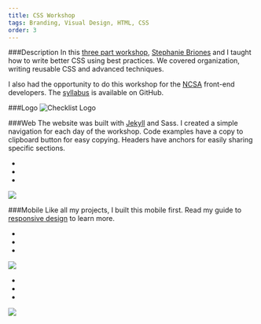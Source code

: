 ```yaml
---
title: CSS Workshop
tags: Branding, Visual Design, HTML, CSS
order: 3
---
```


###Description
In this [three part workshop](http://www.adamkaplan.me/css-workshop), [Stephanie Briones](http://www.stephaniebriones.com) and I taught how to write better CSS using best practices. We covered organization, writing reusable CSS and advanced techniques.

I also had the opportunity to do this workshop for the [NCSA](http://www.ncsasports.org) front-end developers. The [syllabus](https://github.com/aekaplan/css-workshop) is available on GitHub.

###Logo
![Checklist Logo](/assets/images/work/css-workshop/css-workshop-logo.svg)

###Web
The website was built with [Jekyll](http://jekyllrb.com) and Sass. I created a simple navigation for each day of the workshop. Code examples have a copy to clipboard button for easy copying. Headers have anchors for easily sharing specific sections.

<div class="chrome">
  <div class="chrome__header">
    <ul class="spotlights">
      <li class="spotlights__item"></li>
      <li class="spotlights__item"></li>
      <li class="spotlights__item"></li>
    </ul>
  </div>
  <div class="chrome__inner">
    <img src="/assets/images/work/css-workshop/css-workshop-desktop.png">
  </div>
</div>

###Mobile
Like all my projects, I built this mobile first. Read my guide to [responsive design](http://www.adamkaplan.me/grid) to learn more.

<div class="chrome chrome--mobile">
  <div class="chrome__header">
    <ul class="spotlights">
      <li class="spotlights__item"></li>
      <li class="spotlights__item"></li>
      <li class="spotlights__item"></li>
    </ul>
  </div>
  <div class="chrome__inner">
    <img src="/assets/images/work/css-workshop/css-workshop-mobile.png">
  </div>
</div>

<div class="chrome chrome--mobile">
  <div class="chrome__header">
    <ul class="spotlights">
      <li class="spotlights__item"></li>
      <li class="spotlights__item"></li>
      <li class="spotlights__item"></li>
    </ul>
  </div>
  <div class="chrome__inner">
    <img src="/assets/images/work/css-workshop/css-workshop-media-mobile.png">
  </div>
</div>
